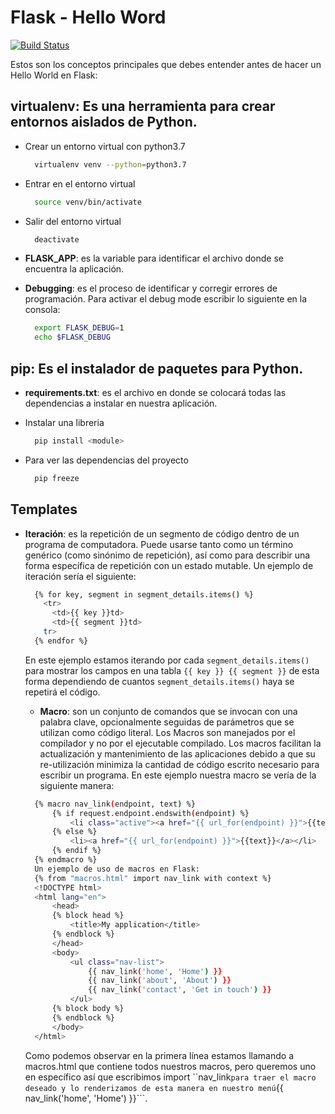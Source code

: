 # Flask - Hello Word 

[![Build Status](https://travis-ci.org/joemccann/dillinger.svg?branch=master)](https://travis-ci.org/joemccann/dillinger)

Estos son los conceptos principales que debes entender antes de hacer un Hello World en Flask:

## virtualenv: Es una herramienta para crear entornos aislados de Python.

  - Crear un entorno virtual con python3.7
  
    ```sh
      virtualenv venv --python=python3.7
    ```

  - Entrar en el entorno virtual 
  
    ```sh
      source venv/bin/activate
    ```

  - Salir del entorno virtual
  
    ```sh
      deactivate
    ```

  - **FLASK_APP**: es la variable para identificar el archivo donde se encuentra la aplicación.
  - **Debugging**: es el proceso de identificar y corregir errores de programación.
  Para activar el debug mode escribir lo siguiente en la consola:
  
    ```sh
      export FLASK_DEBUG=1
      echo $FLASK_DEBUG
    ```


## pip: Es el instalador de paquetes para Python.

  - **requirements.txt**: es el archivo en donde se colocará todas las dependencias a instalar en nuestra aplicación.

  - Instalar una libreria
  
    ```sh
      pip install <module>
    ```
    
  - Para ver las dependencias del proyecto
  
    ```sh
      pip freeze
    ```

## Templates

  - **Iteración**: es la repetición de un segmento de código dentro de un programa de computadora. Puede usarse tanto como un término genérico (como sinónimo de repetición), así como para describir una forma específica de repetición con un estado mutable.
  Un ejemplo de iteración sería el siguiente:
    ```sh
      {% for key, segment in segment_details.items() %}
        <tr>
          <td>{{ key }}td>
          <td>{{ segment }}td>
        tr>
      {% endfor %}  
    ```
    En este ejemplo estamos iterando por cada ```segment_details.items()``` para mostrar los campos en una tabla ```{{ key }} {{ segment }}``` de esta forma dependiendo de cuantos ```segment_details.items()``` haya se repetirá el código.

    - **Macro**: son un conjunto de comandos que se invocan con una palabra clave, opcionalmente seguidas de parámetros que se utilizan como código literal. Los Macros son manejados por el compilador y no por el ejecutable compilado.
    Los macros facilitan la actualización y mantenimiento de las aplicaciones debido a que su re-utilización minimiza la cantidad de código escrito necesario para escribir un programa.
    En este ejemplo nuestra macro se vería de la siguiente manera:

    ```sh
      {% macro nav_link(endpoint, text) %}
          {% if request.endpoint.endswith(endpoint) %}
              <li class="active"><a href="{{ url_for(endpoint) }}">{{text}}</a></li>
          {% else %}
              <li><a href="{{ url_for(endpoint) }}">{{text}}</a></li>
          {% endif %}
      {% endmacro %}
      Un ejemplo de uso de macros en Flask:
      {% from "macros.html" import nav_link with context %}
      <!DOCTYPE html>
      <html lang="en">
          <head>
          {% block head %}
              <title>My application</title>
          {% endblock %}
          </head>
          <body>
              <ul class="nav-list">
                  {{ nav_link('home', 'Home') }}
                  {{ nav_link('about', 'About') }}
                  {{ nav_link('contact', 'Get in touch') }}
              </ul>
          {% block body %}
          {% endblock %}
          </body>
      </html>
    ```
    Como podemos observar en la primera línea estamos llamando a macros.html que contiene todos nuestros macros, pero queremos uno en específico así que escribimos import ``nav_link``` para traer el macro deseado y lo renderizamos de esta manera en nuestro menú ```{{ nav_link('home', 'Home') }}```.
